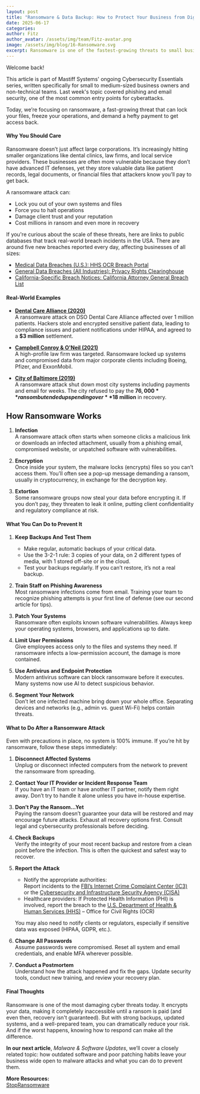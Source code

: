 ```yaml
---
layout: post
title: "Ransomware & Data Backup: How to Protect Your Business from Digital Extortion"
date: 2025-06-17
categories: 
author: Fitz
author_avatar: /assets/img/team/Fitz-avatar.png
image: /assets/img/blog/16-Ransomware.svg
excerpt: Ransomware is one of the fastest-growing threats to small businesses—locking your data, halting operations, and demanding payment. In this article, we break down how ransomware works, how to prevent it with backups and security best practices, and what to do if your business is attacked.
---
```

Welcome back!  

This article is part of Mastiff Systems' ongoing Cybersecurity Essentials series, written specifically for small to medium-sized business owners and non-technical teams. Last week's topic covered phishing and email security, one of the most common entry points for cyberattacks.

Today, we’re focusing on ransomware, a fast-growing threat that can lock your files, freeze your operations, and demand a hefty payment to get access back.

#### Why You Should Care

Ransomware doesn’t just affect large corporations. It’s increasingly hitting smaller organizations like dental clinics, law firms, and local service providers. These businesses are often more vulnerable because they don’t have advanced IT defenses, yet they store valuable data like patient records, legal documents, or financial files that attackers know you’ll pay to get back.

A ransomware attack can:

- Lock you out of your own systems and files  
- Force you to halt operations  
- Damage client trust and your reputation  
- Cost millions in ransom and even more in recovery  

If you're curious about the scale of these threats, here are links to public databases that track real-world breach incidents in the USA. There are around five new breaches reported every day, affecting businesses of all sizes:

- [Medical Data Breaches (U.S.): HHS OCR Breach Portal](https://ocrportal.hhs.gov/ocr/breach/breach_report.jsf)  
- [General Data Breaches (All Industries): Privacy Rights Clearinghouse](https://privacyrights.org/data-breaches)  
- [California-Specific Breach Notices: California Attorney General Breach List](https://oag.ca.gov/privacy/databreach/list)

#### Real-World Examples

- **[Dental Care Alliance (2020)](https://www.techtarget.com/healthtechsecurity/news/366594571/Dental-Care-Alliance-Reaches-3M-Proposed-Settlement-Over-Healthcare-Cyberattack)**  
  A ransomware attack on DSO Dental Care Alliance affected over 1 million patients. Hackers stole and encrypted sensitive patient data, leading to compliance issues and patient notifications under HIPAA, and agreed to a **$3 million** settlement.

- **[Campbell Conroy & O'Neil (2021)](https://www.cybersecurity-insiders.com/ransomware-attack-on-law-firm-leads-to-data-breach/)**  
  A high-profile law firm was targeted. Ransomware locked up systems and compromised data from major corporate clients including Boeing, Pfizer, and ExxonMobil.

- **[City of Baltimore (2019)](https://www.nytimes.com/2019/05/22/us/baltimore-ransomware.html)**  
  A ransomware attack shut down most city systems including payments and email for weeks. The city refused to pay the **$76,000** ransom but ended up spending over **$18 million** in recovery.

## How Ransomware Works

1. **Infection**  
   A ransomware attack often starts when someone clicks a malicious link or downloads an infected attachment, usually from a phishing email, compromised website, or unpatched software with vulnerabilities.

2. **Encryption**  
   Once inside your system, the malware locks (encrypts) files so you can’t access them. You’ll often see a pop-up message demanding a ransom, usually in cryptocurrency, in exchange for the decryption key.

3. **Extortion**  
   Some ransomware groups now steal your data before encrypting it. If you don’t pay, they threaten to leak it online, putting client confidentiality and regulatory compliance at risk.

#### What You Can Do to Prevent It

1. **Keep Backups And Test Them**
   - Make regular, automatic backups of your critical data.  
   - Use the 3-2-1 rule: 3 copies of your data, on 2 different types of media, with 1 stored off-site or in the cloud.  
   - Test your backups regularly. If you can’t restore, it’s not a real backup.

2. **Train Staff on Phishing Awareness**  
   Most ransomware infections come from email. Training your team to recognize phishing attempts is your first line of defense (see our second article for tips).

3. **Patch Your Systems**  
   Ransomware often exploits known software vulnerabilities. Always keep your operating systems, browsers, and applications up to date.

4. **Limit User Permissions**  
   Give employees access only to the files and systems they need. If ransomware infects a low-permission account, the damage is more contained.

5. **Use Antivirus and Endpoint Protection**  
   Modern antivirus software can block ransomware before it executes. Many systems now use AI to detect suspicious behavior.

6. **Segment Your Network**  
   Don’t let one infected machine bring down your whole office. Separating devices and networks (e.g., admin vs. guest Wi-Fi) helps contain threats.

#### What to Do After a Ransomware Attack

Even with precautions in place, no system is 100% immune. If you’re hit by ransomware, follow these steps immediately:

1. **Disconnect Affected Systems**  
   Unplug or disconnect infected computers from the network to prevent the ransomware from spreading.

2. **Contact Your IT Provider or Incident Response Team**  
   If you have an IT team or have another IT partner, notify them right away. Don’t try to handle it alone unless you have in-house expertise.

3. **Don’t Pay the Ransom...Yet**  
   Paying the ransom doesn’t guarantee your data will be restored and may encourage future attacks. Exhaust all recovery options first. Consult legal and cybersecurity professionals before deciding.

4. **Check Backups**  
   Verify the integrity of your most recent backup and restore from a clean point before the infection. This is often the quickest and safest way to recover.

5. **Report the Attack**  
   - Notify the appropriate authorities:  
     Report incidents to the [FBI’s Internet Crime Complaint Center (IC3)](https://www.ic3.gov) or the [Cybersecurity and Infrastructure Security Agency (CISA)](https://myservices.cisa.gov/irf)  
   - Healthcare providers: If Protected Health Information (PHI) is involved, report the breach to the [U.S. Department of Health & Human Services (HHS)](https://www.hhs.gov/hipaa) – Office for Civil Rights (OCR)  

   You may also need to notify clients or regulators, especially if sensitive data was exposed (HIPAA, GDPR, etc.).

6. **Change All Passwords**  
   Assume passwords were compromised. Reset all system and email credentials, and enable MFA wherever possible.

7. **Conduct a Postmortem**  
   Understand how the attack happened and fix the gaps. Update security tools, conduct new training, and review your recovery plan.

#### Final Thoughts

Ransomware is one of the most damaging cyber threats today. It encrypts your data, making it completely inaccessible until a ransom is paid (and even then, recovery isn't guaranteed). But with strong backups, updated systems, and a well-prepared team, you can dramatically reduce your risk. And if the worst happens, knowing how to respond can make all the difference.

**In our next article**, *Malware & Software Updates*, we’ll cover a closely related topic: how outdated software and poor patching habits leave your business wide open to malware attacks and what you can do to prevent them.

**More Resources:**  
[StopRansomware](https://www.cisa.gov/stopransomware)
